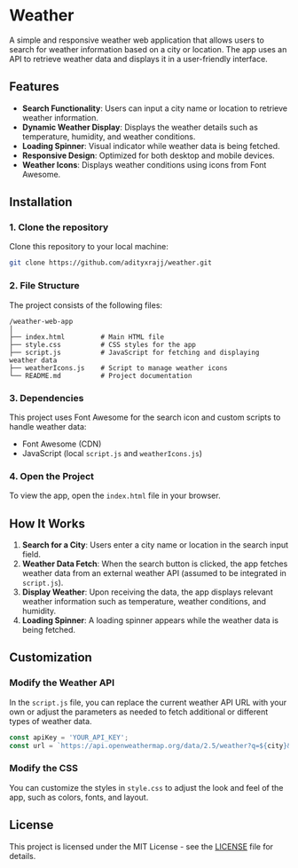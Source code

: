 # Weather 

A simple and responsive weather web application that allows users to search for weather information based on a city or location. The app uses an API to retrieve weather data and displays it in a user-friendly interface.

## Features

- **Search Functionality**: Users can input a city name or location to retrieve weather information.
- **Dynamic Weather Display**: Displays the weather details such as temperature, humidity, and weather conditions.
- **Loading Spinner**: Visual indicator while weather data is being fetched.
- **Responsive Design**: Optimized for both desktop and mobile devices.
- **Weather Icons**: Displays weather conditions using icons from Font Awesome.

## Installation

### 1. Clone the repository

Clone this repository to your local machine:

```bash
git clone https://github.com/adityxrajj/weather.git
```

### 2. File Structure

The project consists of the following files:

```
/weather-web-app
│
├── index.html         # Main HTML file
├── style.css          # CSS styles for the app
├── script.js          # JavaScript for fetching and displaying weather data
├── weatherIcons.js    # Script to manage weather icons
└── README.md          # Project documentation
```

### 3. Dependencies

This project uses Font Awesome for the search icon and custom scripts to handle weather data:

- Font Awesome (CDN)
- JavaScript (local `script.js` and `weatherIcons.js`)

### 4. Open the Project

To view the app, open the `index.html` file in your browser.

## How It Works

1. **Search for a City**: Users enter a city name or location in the search input field.
2. **Weather Data Fetch**: When the search button is clicked, the app fetches weather data from an external weather API (assumed to be integrated in `script.js`).
3. **Display Weather**: Upon receiving the data, the app displays relevant weather information such as temperature, weather conditions, and humidity.
4. **Loading Spinner**: A loading spinner appears while the weather data is being fetched.

## Customization

### Modify the Weather API

In the `script.js` file, you can replace the current weather API URL with your own or adjust the parameters as needed to fetch additional or different types of weather data.

```javascript
const apiKey = 'YOUR_API_KEY';
const url = `https://api.openweathermap.org/data/2.5/weather?q=${city}&appid=${apiKey}&units=metric`;
```

### Modify the CSS

You can customize the styles in `style.css` to adjust the look and feel of the app, such as colors, fonts, and layout.

## License

This project is licensed under the MIT License - see the [LICENSE](LICENSE) file for details.
